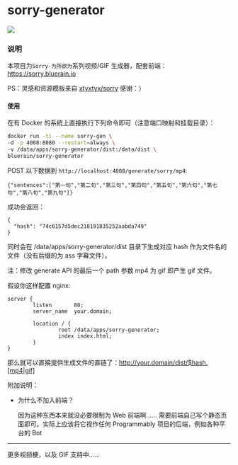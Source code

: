 # sorry-generator

![](https://travis-ci.org/Hentioe/sorry-generator.svg?branch=master)
### 说明

本项目为`Sorry-为所欲为`系列视频/GIF 生成器，配套前端：https://sorry.bluerain.io

PS：灵感和资源模板来自 [xtyxtyx/sorry](https://github.com/xtyxtyx/sorry) 感谢：）

#### 使用

在有 Docker 的系统上直接执行下列命令即可（注意端口映射和挂载目录）：

```` bash
docker run -ti --name sorry-gen \
-d -p 4008:8080 --restart=always \
-v /data/apps/sorry-generator/dist:/data/dist \
bluerain/sorry-generator
````

POST 以下数据到 `http://localhost:4008/generate/sorry/mp4`:

````
{"sentences":["第一句","第二句","第三句","第四句","第五句","第六句","第七句","第八句","第九句"]}
````

成功会返回：
````
{
  "hash": "74c6157d5dec218191835252aabda749"
}
````


同时会在 /data/apps/sorry-generator/dist 目录下生成对应 hash 作为文件名的文件（没有后缀的为 ass 字幕文件）。

注：修改 generate API 的最后一个 path 参数 mp4 为 gif 即产生 gif 文件。

假设你这样配置 nginx:

````
server {
        listen       80;
        server_name  your.domain;

        location / {
                root /data/apps/sorry-generator;
                index index.html;
        }
}
````
那么就可以直接提供生成文件的直链了：http://your.domain/dist/$hash.[mp4|gif]

附加说明：

* 为什么不加入前端？
  
  因为这种东西本来就没必要限制为 Web 前端啊…… 需要前端自己写个静态页面即可。实际上应该将它视作任何 Programmably 项目的后端，例如各种平台的 Bot
___

更多视频梗，以及 GIF 支持中……
